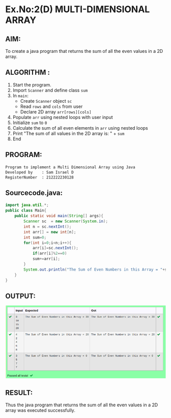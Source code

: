 # Ex.No:2(D) MULTI-DIMENSIONAL ARRAY

## AIM:
To create a java program that returns the sum of all the even values in a 2D array.

## ALGORITHM :
1.	Start the program.
2.	Import `Scanner` and define class `sum`
3.	In `main`:
    - Create `Scanner` object `sc`
    - Read `rows` and `cols` from user
    - Declare 2D array `arr[rows][cols]`
4.	Populate `arr` using nested loops with user input
5.	Initialize `sum` to `0`
6.	Calculate the sum of all even elements in `arr` using nested loops
7.	Print "The sum of all values in the 2D array is: " + `sum`
8.	End



## PROGRAM:
 ```
Program to implement a Multi Dimensional Array using Java
Developed by    : Sam Israel D 
RegisterNumber  : 212222230128
```

## Sourcecode.java:


```java
import java.util.*;
public class Main{
    public static void main(String[] args){
        Scanner sc  = new Scanner(System.in);
        int n = sc.nextInt();
        int arr[] = new int[n];
        int sum=0;
        for(int i=0;i<n;i++){
            arr[i]=sc.nextInt();
            if(arr[i]%2==0)
            sum+=arr[i];
        }
        System.out.println("The Sum of Even Numbers in this Array = "+sum);
    }
}
```




## OUTPUT:

![image](./output.png)

## RESULT:
Thus the java program that returns the sum of all the even values in a 2D array was executed successfully.


